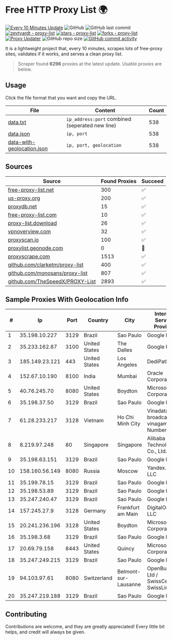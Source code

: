 
# Free HTTP Proxy List 🌍

[![Every 10 Minutes Update](https://github.com/mertguvencli/http-proxy-list/actions/workflows/main.yml/badge.svg?branch=main)](https://github.com/mertguvencli/http-proxy-list/actions/workflows/main.yml)
![GitHub](https://img.shields.io/github/license/mertguvencli/http-proxy-list)
![GitHub last commit](https://img.shields.io/github/last-commit/mertguvencli/http-proxy-list)
[![zevtyardt - proxy-list](https://img.shields.io/static/v1?label=zevtyardt&message=proxy-list&color=blue&logo=github)](https://github.com/zevtyardt/proxy-list "Go to GitHub repo")
[![stars - proxy-list](https://img.shields.io/github/stars/zevtyardt/proxy-list?style=social)](https://github.com/zevtyardt/proxy-list)
[![forks - proxy-list](https://img.shields.io/github/forks/zevtyardt/proxy-list?style=social)](https://github.com/zevtyardt/proxy-list)
[![Proxy Updater](https://github.com/zevtyardt/proxy-list/workflows/Proxy%20Updater/badge.svg)](https://github.com/zevtyardt/proxy-list/actions?query=workflow:"Proxy+Updater")
![GitHub repo size](https://img.shields.io/github/repo-size/zevtyardt/proxy-list)
[![GitHub commit activity](https://img.shields.io/github/commit-activity/m/zevtyardt/proxy-list?logo=commits)](https://github.com/zevtyardt/proxy-list/commits/main)

It is a lightweight project that, every 10 minutes, scrapes lots of free-proxy sites, validates if it works, and serves a clean proxy list.

> Scraper found **6296** proxies at the latest update. Usable proxies are below.

## Usage

Click the file format that you want and copy the URL.

|File|Content|Count|
|----|-------|-----|
|[data.txt](https://raw.githubusercontent.com/mertguvencli/http-proxy-list/main/proxy-list/data.txt)|`ip_address:port` combined (seperated new line)|538|
|[data.json](https://raw.githubusercontent.com/mertguvencli/http-proxy-list/main/proxy-list/data.json)|`ip, port`|538|
|[data-with-geolocation.json](https://raw.githubusercontent.com/mertguvencli/http-proxy-list/main/proxy-list/data-with-geolocation.json)|`ip, port, geolocation`|538|

## Sources

|Source|Found Proxies|Succeed|
|------|-------------|-------|
|[free-proxy-list.net](https://free-proxy-list.net)|300|✅|
|[us-proxy.org](https://www.us-proxy.org)|200|✅|
|[proxydb.net](http://proxydb.net)|15|✅|
|[free-proxy-list.com](https://free-proxy-list.com/?page=&port=&type%5B%5D=http&type%5B%5D=https&up_time=0&search=Search)|10|✅|
|[proxy-list.download](https://www.proxy-list.download/HTTP)|26|✅|
|[vpnoverview.com](https://vpnoverview.com/privacy/anonymous-browsing/free-proxy-servers)|32|✅|
|[proxyscan.io](https://www.proxyscan.io)|100|✅|
|[proxylist.geonode.com](https://proxylist.geonode.com/api/proxy-list?limit=300&page=1&sort_by=lastChecked&sort_type=desc&protocols=http,https)|0|🚫|
|[proxyscrape.com](https://api.proxyscrape.com/v2/?request=displayproxies&protocol=http&timeout=10000&country=all&ssl=all&anonymity=all)|1513|✅|
|[github.com/clarketm/proxy-list](https://raw.githubusercontent.com/clarketm/proxy-list/master/proxy-list-raw.txt)|400|✅|
|[github.com/monosans/proxy-list](https://raw.githubusercontent.com/monosans/proxy-list/main/proxies/http.txt)|807|✅|
|[github.com/TheSpeedX/PROXY-List](https://raw.githubusercontent.com/TheSpeedX/PROXY-List/master/http.txt)|2893|✅|


## Sample Proxies With Geolocation Info

|#|Ip|Port|Country|City|Internet Service Provider|
|-|--|----|-------|----|-------------------------|
|1|35.198.10.227|3129|Brazil|Sao Paulo|Google LLC|
|2|35.233.162.87|3100|United States|The Dalles|Google LLC|
|3|185.149.23.121|443|United States|Los Angeles|DediPath|
|4|152.67.10.190|8100|India|Mumbai|Oracle Corporation|
|5|40.76.245.70|8080|United States|Boydton|Microsoft Corporation|
|6|35.198.37.50|3129|Brazil|Sao Paulo|Google LLC|
|7|61.28.233.217|3128|Vietnam|Ho Chi Minh City|Vinadata broadcast via vinagame AS Number|
|8|8.219.97.248|80|Singapore|Singapore|Alibaba (US) Technology Co., Ltd.|
|9|35.198.63.151|3129|Brazil|Sao Paulo|Google LLC|
|10|158.160.56.149|8080|Russia|Moscow|Yandex.Cloud LLC|
|11|35.199.78.15|3129|Brazil|Sao Paulo|Google LLC|
|12|35.198.53.89|3129|Brazil|Sao Paulo|Google LLC|
|13|35.247.240.47|3129|Brazil|Sao Paulo|Google LLC|
|14|157.245.27.9|3128|Germany|Frankfurt am Main|DigitalOcean, LLC|
|15|20.241.236.196|3128|United States|Boydton|Microsoft Corporation|
|16|35.198.3.68|3129|Brazil|Sao Paulo|Google LLC|
|17|20.69.79.158|8443|United States|Quincy|Microsoft Corporation|
|18|35.247.249.215|3129|Brazil|Sao Paulo|Google LLC|
|19|94.103.97.61|8080|Switzerland|Belmont-sur-Lausanne|OpenBusiness Ltd / SwissCenter / SwissLink|
|20|35.247.219.188|3129|Brazil|Sao Paulo|Google LLC|



## Contributing

Contributions are welcome, and they are greatly appreciated! Every
little bit helps, and credit will always be given.


